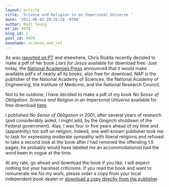 ```yaml
---
layout: article
title: 'Science and Religion in an Impersonal Universe '
date: '2011-06-02 20:26:28 -0700'
author: Matt Young
mt_id: 4978
blog_id: 2
post_id: 4978
basename: science_and_rel
---
```

As was [reported on PT](http://pandasthumb.org/archives/2011/05/liars-for-jesus.html) and elsewhere, Chris Rodda recently decided to make a pdf of her book _Liars for Jesus_ available for download free. Just today, the [National Academies Press](http://www.nap.edu/) announced that it would make available pdf's of nearly all its books, also free for download. NAP is the publisher of the National Academy of Sciences, the National Academy of Engineering, the Institute of Medicine, and the National Research Council.

Not to be outdone, I have decided to make a pdf of my book _No Sense of Obligation: Science and Religion in an Impersonal Universe_ available for free download [here](http://inside.mines.edu/~mmyoung/FreeDownload.html).

I published _No Sense of Obligation_ in 2001, after several years of research (and considerably aided, I might add, by the Gingrich shutdown of the Federal government). Alas, I was four or five years ahead of my time and (apparently) too soft on religion. Indeed, one well-known publisher took me to task for expressing moderate sympathy with liberal religions and refused to take a second look at the book after I had removed the offending 1.5 pages; he probably would have labeled me an accommodationist had the word been in vogue at the time.

At any rate, go ahead and download the book if you like. I will expect nothing but your harshest criticisms. If you read the book and want to remunerate me for my work, please order a copy from your local independent book dealer or [download a copy directly from the publisher](http://www.authorhouse.com/Bookstore/BookDetail.aspx?BookId=SKU-000286522).
